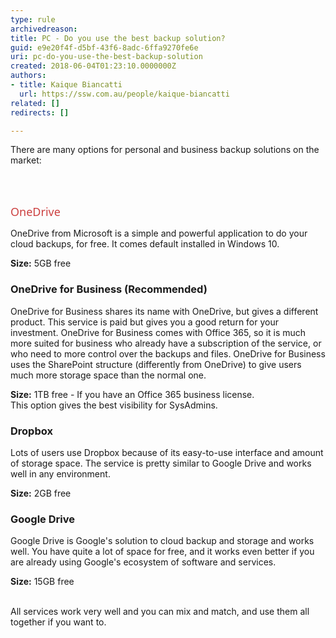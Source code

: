```yaml
---
type: rule
archivedreason: 
title: PC - Do you use the best backup solution?
guid: e9e20f4f-d5bf-43f6-8adc-6ffa9270fe6e
uri: pc-do-you-use-the-best-backup-solution
created: 2018-06-04T01:23:10.0000000Z
authors:
- title: Kaique Biancatti
  url: https://ssw.com.au/people/kaique-biancatti
related: []
redirects: []

---
```



<p>​There are many options for personal and business backup solutions on the market&#58;</p>
<br><excerpt class='endintro'></excerpt><br>
<p class="ssw15-rteElement-P">​<span style="color&#58;#cc4141;font-family&#58;&quot;segoe ui&quot;, &quot;trebuchet ms&quot;, tahoma, arial, verdana, sans-serif;font-size&#58;18px;">OneDrive</span></p><p class="ssw15-rteElement-P">OneDrive from Microsoft is a simple and powerful application to do your cloud backups, for free. It comes default installed in Windows 10.</p><p class="ssw15-rteElement-P"><b>Size&#58;</b> 5GB free<br></p><h3 class="ssw15-rteElement-H3">OneDrive for Business (Recommended)<br></h3><p class="ssw15-rteElement-P">OneDrive for Business shares its name with OneDrive, but gives a different product. This service is paid&#160;but gives you a good return for your investment. OneDrive for Business comes with Office 365, so it is much more suited for business who already have a subscription of the service, or who need to more control over the backups and files. OneDrive for Business uses the SharePoint  structure (differently&#160;from&#160;OneDrive) to give users much more storage space than the normal one.</p><p class="ssw15-rteElement-P"><b>Size&#58;</b> 1TB free - If you have an Office 365 business license.<br>This option gives the best visibility for SysAdmins. <br></p><h3 class="ssw15-rteElement-H3">Dropbox<br></h3><p class="ssw15-rteElement-P">Lots of users use Dropbox because of its easy-to-use interface and amount of storage space. The service is pretty similar to Google Drive and works well in any environment.</p><p class="ssw15-rteElement-P"><b>Size&#58;</b> 2GB free <br></p><h3 class="ssw15-rteElement-H3">Google Drive<br></h3><p>Google Drive is Google's solution to cloud backup and storage and works well. You have quite a lot of space for free, and it works even better if you are already using Google's ecosystem of software and services.</p><p><b>Size&#58;</b> 15GB free <br><br></p><p>All services work very well and you can mix and match, and use them all together if you want to.<br></p>


